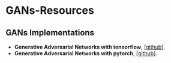 # GANs-Resources

## GANs Implementations
- **Generative Adversarial Networks with tensorflow**, [[github]](https://github.com/kozistr/Awesome-GANs).
- **Generative Adversarial Networks with pytorch**, [[github]](https://github.com/eriklindernoren/PyTorch-GAN).
